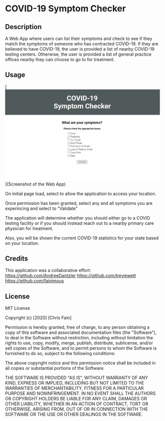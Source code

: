 # COVID-19 Symptom Checker


## Description 
A Web App where users can list their symptoms and check to see if they match the symptoms of someone who has contracted COVID-19.  If they are believed to have COVID-19, the user is provided a list of nearby COVID-19 testing centers.  Otherwise, the user is provided a list of general practice offices nearby they can choose to go to for treatment.


## Usage 

[<img src="assets/images/screenshot.jpg">](Screenshot of the Web App)

On initial page load, select to allow the application to access your location.  

Once permission has been granted, select any and all symptoms you are experincing and select to "Validate"

The application will determine whether you should either go to a COVID testing facility or if you should instead reach out to a nearby primary care physician for treatment.

Also, you will be shown the current COVID-19 statistics for your state based on your location.


## Credits

This application was a collaborative effort:
https://github.com/AndreeDantzler
https://github.com/treyjewett
https://github.com/fainimous


## License

MIT License

Copyright (c) [2020] [Chris Fain]

Permission is hereby granted, free of charge, to any person obtaining a copy
of this software and associated documentation files (the "Software"), to deal
in the Software without restriction, including without limitation the rights
to use, copy, modify, merge, publish, distribute, sublicense, and/or sell
copies of the Software, and to permit persons to whom the Software is
furnished to do so, subject to the following conditions:

The above copyright notice and this permission notice shall be included in all
copies or substantial portions of the Software.

THE SOFTWARE IS PROVIDED "AS IS", WITHOUT WARRANTY OF ANY KIND, EXPRESS OR
IMPLIED, INCLUDING BUT NOT LIMITED TO THE WARRANTIES OF MERCHANTABILITY,
FITNESS FOR A PARTICULAR PURPOSE AND NONINFRINGEMENT. IN NO EVENT SHALL THE
AUTHORS OR COPYRIGHT HOLDERS BE LIABLE FOR ANY CLAIM, DAMAGES OR OTHER
LIABILITY, WHETHER IN AN ACTION OF CONTRACT, TORT OR OTHERWISE, ARISING FROM,
OUT OF OR IN CONNECTION WITH THE SOFTWARE OR THE USE OR OTHER DEALINGS IN THE
SOFTWARE.

